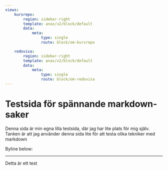 ```yaml
---
views:
    kursrepo:
        region: sidebar-right
        template: anax/v2/block/default
        data:
            meta:
                type: single
                route: block/om-kursrepo

    redovisa:
        region: sidebar-right
        template: anax/v2/block/default
        data:
            meta:
                type: single
                route: block/om-redovisa
---
```

Testsida för spännande markdown-saker
=========================

Denna sida är min egna lilla testsida, där jag har lite plats för mig själv.
Tanken är att jag använder denna sida lite för att testa olika tekniker med markdown

Byline below:

***
Detta är ett test
